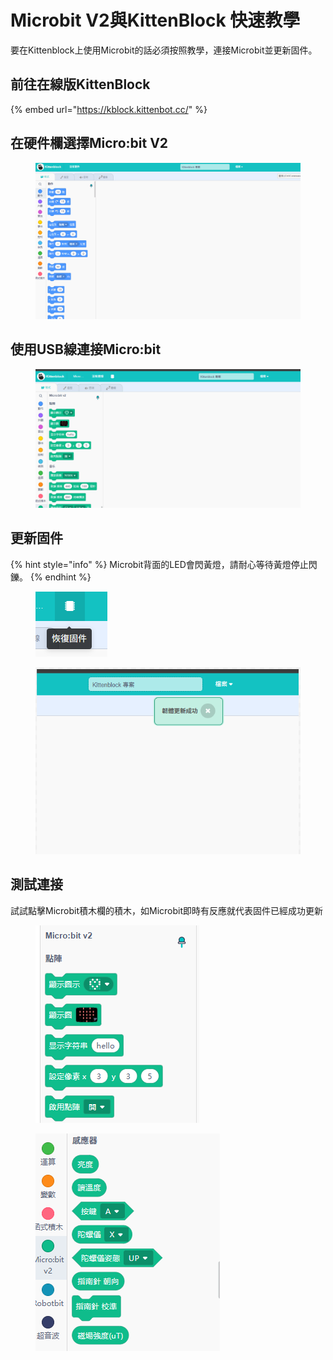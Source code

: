 # Microbit V2與KittenBlock 快速教學

要在Kittenblock上使用Microbit的話必須按照教學，連接Microbit並更新固件。

## 前往在線版KittenBlock

{% embed url="https://kblock.kittenbot.cc/" %}

## 在硬件欄選擇Micro:bit V2

<figure><img src="../../../.gitbook/assets/1.gif" alt=""><figcaption></figcaption></figure>

## 使用USB線連接Micro:bit

<figure><img src="../../../.gitbook/assets/2.gif" alt=""><figcaption></figcaption></figure>

## 更新固件

{% hint style="info" %}
Microbit背面的LED會閃黃燈，請耐心等待黃燈停止閃鑠。
{% endhint %}

<figure><img src="../../../.gitbook/assets/image (3).png" alt=""><figcaption></figcaption></figure>

<figure><img src="../../../.gitbook/assets/image (1) (1).png" alt=""><figcaption></figcaption></figure>

## 測試連接

試試點擊Microbit積木欄的積木，如Microbit即時有反應就代表固件已經成功更新

<figure><img src="../../../.gitbook/assets/image (2) (1).png" alt=""><figcaption></figcaption></figure>

<figure><img src="../../../.gitbook/assets/3.gif" alt=""><figcaption></figcaption></figure>
